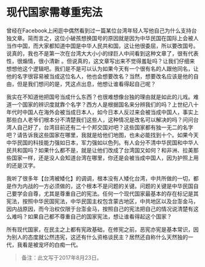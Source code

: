 # 现代国家需尊重宪法

曾经在Facebook上闲逛中偶然看到过一篇某位台湾年轻人写他自己为什么支持台独文章。简而言之，这位小破孩想换国号的原因就是因为中华民国在国际上会被人当作中国，而大家都知道中国是中华人民共和国，这让他很委屈，所以要改国号。说真的，我也不是第一次在台湾大大小小的绿巨人中间看到这种文章了，很有代表性，很煽情，很小清新 。但说真的，这文章写出来不觉得羞耻吗？让我们仔细来想想他这个逻辑吧。我们是不是可以认为如果今天有一个很有名的人跟他同名，让他的名字很容易被当成这位名人，他也会想要改名？当然，想要改名应该是他的自由，但是我们想问的是，凭这点出息，他想让谁看得起自己呢？

我实在不知道他把国号当成什么东西？也很难想像台独的理由就是如此的儿戏。难道一个国家的辨识度就靠个名字？西方人是根据国名来分辨我们的吗？上世纪八十年代时中国人在海外会被当成日本人，如今日本人反过来会被当成中国人，事实上那些白人老爷们根本分不清楚我们这些人，这种情况是改名可以解决的吗？问问台湾人自己好了，台湾目前还有二十个邦交国对吧？这些国家都有独一无二的名字吧？请告诉我这些国家在哪里，我就是给他们地图，也未必能找到十个。如果今天中华民国的科技能力强如日本，军力强如以色列。有人会分不清中华民国和中华人民共和国吗？如果什么都不是，就是让他们改成了台湾国又如何？和非洲、拉美那些国家一样，还是没人会知道台湾在哪里，你还是会被当成中国人，因为护照上用的还是汉字。

我听了很多年【台湾被矮化】的调调，根本没有人矮化台湾，中共所做的一切，都是作为内战的一方必须做的，这个根本不是问题的关键。问题的关键是中华民国自己要学会自尊，尤其是尊重自己的宪法。任何一个现代国家最基本的存在标记是其宪法，按照中华民国宪法，中华民国主权包含蒙古地区，中共地区以及台澎金马，因内战原因，而今治权仅限于台澎金马，按照自己的宪法把自己的情况说清楚有这么难吗？如果自己都不尊重自己的国家宪法，想让谁看得起这个国家？

所有现代国家，在民主之上都有宪政基础，在修宪之前，恶宪亦宪是基本常识，因为别人的态度就公然违宪，这还有什么资格谈民主？居然还自称什么天然独的一代，我看是被宠坏的白痴一代。

> 备注：此文写于2017年8月23日。
